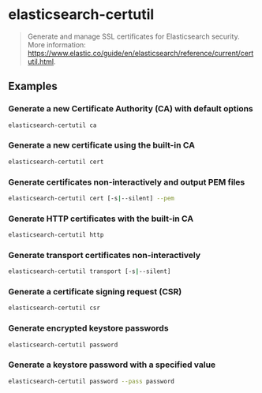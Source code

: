 # elasticsearch-certutil

> Generate and manage SSL certificates for Elasticsearch security. More information: <https://www.elastic.co/guide/en/elasticsearch/reference/current/certutil.html>.

## Examples

### Generate a new Certificate Authority (CA) with default options

```bash
elasticsearch-certutil ca
```

### Generate a new certificate using the built-in CA

```bash
elasticsearch-certutil cert
```

### Generate certificates non-interactively and output PEM files

```bash
elasticsearch-certutil cert [-s|--silent] --pem
```

### Generate HTTP certificates with the built-in CA

```bash
elasticsearch-certutil http
```

### Generate transport certificates non-interactively

```bash
elasticsearch-certutil transport [-s|--silent]
```

### Generate a certificate signing request (CSR)

```bash
elasticsearch-certutil csr
```

### Generate encrypted keystore passwords

```bash
elasticsearch-certutil password
```

### Generate a keystore password with a specified value

```bash
elasticsearch-certutil password --pass password
```

